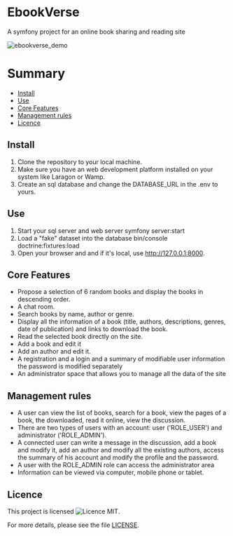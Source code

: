 # EbookVerse
A symfony project for an online book sharing and reading site

![ebookverse_demo](ebookverse_demo.gif)

# Summary

- [Install](#install)
- [Use](#use)
- [Core Features](#core_features)
- [Management rules](#management_rules)
- [Licence](#licence)

## Install

1. Clone the repository to your local machine.
2. Make sure you have an web development platform installed on your system like Laragon or Wamp.
3. Create an sql database and change the DATABASE_URL in the .env to yours.

<a id="install" class="anchor"></a>

## Use

1. Start your sql server and web server symfony server:start
2. Load a "fake" dataset into the database bin/console doctrine:fixtures:load
3. Open your browser and and if it's local, use http://127.0.0.1:8000.

<a id="use" class="anchor"></a>

## Core Features

- Propose a selection of 6 random books and display the books in descending order.
- A chat room.
- Search books by name, author or genre.
- Display all the information of a book (title, authors, descriptions, genres, date of publication) and links to download the book.
- Read the selected book directly on the site.
- Add a book and edit it
- Add an author and edit it.
- A registration and a login and a summary of modifiable user information the password is modified separately
- An administrator space that allows you to manage all the data of the site

<a id="core_features" class="anchor"></a>

## Management rules

- A user can view the list of books, search for a book, view the pages of a book, the downloaded, read it online, view the discussion.
- There are two types of users with an account: user ('ROLE_USER') and administrator ('ROLE_ADMIN').
- A connected user can write a message in the discussion, add a book and modify it, add an author and modify all the existing authors, access the summary of his      account and modify the profile and the password.
- A user with the ROLE_ADMIN role can access the administrator area
- Information can be viewed via computer, mobile phone or tablet.

<a id="management_rules" class="anchor"></a>

## Licence

This project is licensed ![Licence MIT](https://img.shields.io/badge/Licence-MIT-blue.svg).

For more details, please see the file [LICENSE](public/licence.md).

<a id="licence" class="anchor"></a>
